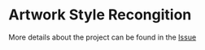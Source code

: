 # Artwork Style Recongition

More details about the project can be found in the [Issue](https://github.com/orgs/unifyai/projects/18?pane=issue&itemId=54204408)